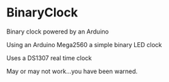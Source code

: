 BinaryClock
===========

Binary clock powered by an Arduino

Using an Arduino Mega2560 a simple binary LED clock

Uses a DS1307 real time clock

May or may not work...you have been warned.
